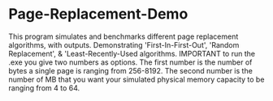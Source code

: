 # Page-Replacement-Demo
This program simulates and benchmarks different page replacement algorithms, with outputs. Demonstrating 'First-In-First-Out',  'Random Replacement', &amp; 'Least-Recently-Used algorithms. IMPORTANT to run the .exe you give two numbers as options. The first number is the number of bytes a single page is ranging from 256-8192. The second number is the number of MB that you want your simulated physical memory capacity to be ranging from 4 to 64.
